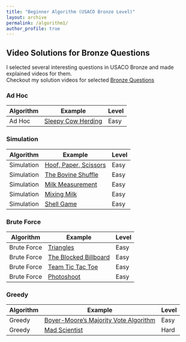 ```yaml
---
title: "Beginner Algorithm (USACO Bronze Level)"
layout: archive
permalink: /algorithm1/
author_profile: true
---
```


## Video Solutions for Bronze Questions

I selected several interesting questions in USACO Bronze and made explained videos for them.  
Checkout my solution videos for selected [Bronze Questions](/usaco_bronze_video/)

### Ad Hoc  

| Algorithm  | Example                                                          | Level         |
| ---------- | ---------------------------------------------------------------- | ------------- |
| Ad Hoc     | [Sleepy Cow Herding](/usaco/USACO-2019-Jan-Bronze/#problem-2-Sleepy-Cow-Sorting) | Easy |


### Simulation

| Algorithm   |  Example                                                        | Level         |
| ------------| --------------------------------------------------------------- | ------------- |          
| Simulation  | [Hoof, Paper, Scissors](/usaco/USACO-2017-Jan-Bronze/#problem-2-hoof-paper-scissors)  | Easy   |      
| Simulation  | [The Bovine Shuffle](/usaco/USACO-2017-Dec-Bronze/#problem-2-the-bovine-shuffle)  | Easy   |   
| Simulation  | [Milk Measurement](/usaco/USACO-2017-Dec-Bronze/#problem-3-milk-measurement)  | Easy   |   
| Simulation  | [Mixing Milk](/usaco/USACO-2018-Dec-Bronze/#problem-1-mixing-milk)  | Easy   |   
| Simulation  | [Shell Game](/usaco/USACO-2019-Jan-Bronze/#problem-1-shell-game)  | Easy   |   


### Brute Force

| Algorithm   |  Example                                                        | Level         |
| ------------| --------------------------------------------------------------- | ------------- |          
| Brute Force | [Triangles](/usaco/USACO-2020-Feb-Bronze/#problem-1-triangles) | Easy  |  
| Brute Force | [The Blocked Billboard](/usaco/USACO-2017-Dec-Bronze/#problem-1-the-blocked-billboard) | Easy  |  
| Brute Force | [Team Tic Tac Toe](/usaco/USACO-2018-Open-Bronze/#problem-1-team-tic-tac-toe) | Easy  |  
| Brute Force | [Photoshoot](/usaco/USACO-2020-Jan-Bronze/#problem-2-photoshoot) | Easy  |  


### Greedy

| Algorithm   |  Example                                                        | Level         |
| ------------| --------------------------------------------------------------- | ------------- |    
| Greedy      | [Boyer-Moore’s Majority Vote Algorithm](https://starcoder.org/programming/boyer-moore-majority-vote/)  | Easy   |      
| Greedy      | [Mad Scientist](/usaco/USACO-2020-Feb-Bronze/#problem-2-mad-scientist)  | Hard      |  

